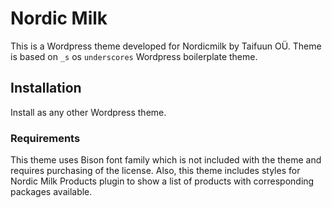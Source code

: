 # Nordic Milk

This is a Wordpress theme developed for Nordicmilk by Taifuun OÜ. Theme is based on `_s` os `underscores` Wordpress boilerplate theme.

## Installation

Install as any other Wordpress theme.

### Requirements

This theme uses Bison font family which is not included with the theme and requires purchasing of the license. Also, this theme includes styles for Nordic Milk Products plugin to show a list of products with corresponding packages available.
